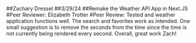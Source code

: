 ##Zachary Dressel
##3/29/24
##Remake the Weather API App in Next.JS
#Peer Reviewer: Elizabeth Trotter
#Peer Review: Tested and weather application functions well. The search and favorites work as intended. One small suggestion is to remove the seconds from the time since the time is not currently being rendered every second. Overall, great work Zach!

